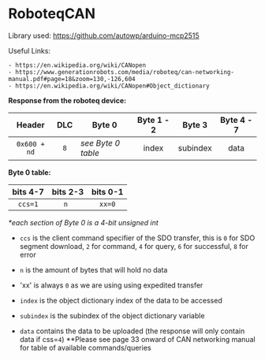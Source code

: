 # RoboteqCAN

Library used: https://github.com/autowp/arduino-mcp2515 

Useful Links: 

	- https://en.wikipedia.org/wiki/CANopen 
	- https://www.generationrobots.com/media/roboteq/can-networking-manual.pdf#page=18&zoom=130,-126,604
	- https://en.wikipedia.org/wiki/CANopen#Object_dictionary

<b> Response from the roboteq device: </b>

|   Header   | DLC |        Byte 0      |  Byte 1 - 2  |  Byte 3  |  Byte 4 - 7  |
|:----------:|:---:|--------------------|:------------:|:--------:|:------------:|
|`0x600 + nd`| `8` | *see Byte 0 table* |     index    | subindex |      data    |

<b> Byte 0 table: </b>

|  bits 4-7  |  bits 2-3  |  bits 0-1  |
|:----------:|:----------:|:----------:|
|   `ccs=1`  |    `n `    |   `xx=0`   |

*\*each section of Byte 0 is a 4-bit unsigned int*

+ `ccs` is the client command specifier of the SDO transfer, this is `0` for SDO segment download, `2` for command, `4` for query, `6` for successful, `8` for error
+ `n` is the amount of bytes that will hold no data
+ 'xx' is always `0` as we are using using expedited transfer

+ `index` is the object dictionary index of the data to be accessed
+ `subindex` is the subindex of the object dictionary variable
+ `data` contains the data to be uploaded (the response will only contain data if css=`4`)
*\*Please see page 33 onward of CAN networking manual for table of available commands/queries
